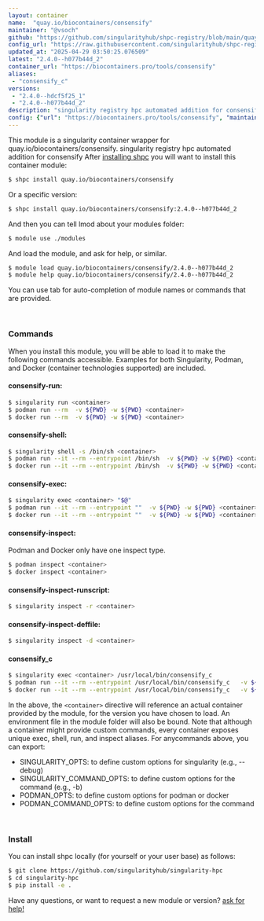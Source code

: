 ```yaml
---
layout: container
name:  "quay.io/biocontainers/consensify"
maintainer: "@vsoch"
github: "https://github.com/singularityhub/shpc-registry/blob/main/quay.io/biocontainers/consensify/container.yaml"
config_url: "https://raw.githubusercontent.com/singularityhub/shpc-registry/main/quay.io/biocontainers/consensify/container.yaml"
updated_at: "2025-04-29 03:50:25.076509"
latest: "2.4.0--h077b44d_2"
container_url: "https://biocontainers.pro/tools/consensify"
aliases:
 - "consensify_c"
versions:
 - "2.4.0--hdcf5f25_1"
 - "2.4.0--h077b44d_2"
description: "singularity registry hpc automated addition for consensify"
config: {"url": "https://biocontainers.pro/tools/consensify", "maintainer": "@vsoch", "description": "singularity registry hpc automated addition for consensify", "latest": {"2.4.0--h077b44d_2": "sha256:0acffd9269917997663df8e5047d5b8a05b34c248c520a84ab9ed58ba0bf0872"}, "tags": {"2.4.0--hdcf5f25_1": "sha256:de3328f8446bf945753224b7f59896fa2cfa7e4e2d27f5cdee01cba258835923", "2.4.0--h077b44d_2": "sha256:0acffd9269917997663df8e5047d5b8a05b34c248c520a84ab9ed58ba0bf0872"}, "docker": "quay.io/biocontainers/consensify", "aliases": {"consensify_c": "/usr/local/bin/consensify_c"}}
---
```


This module is a singularity container wrapper for quay.io/biocontainers/consensify.
singularity registry hpc automated addition for consensify
After [installing shpc](#install) you will want to install this container module:


```bash
$ shpc install quay.io/biocontainers/consensify
```

Or a specific version:

```bash
$ shpc install quay.io/biocontainers/consensify:2.4.0--h077b44d_2
```

And then you can tell lmod about your modules folder:

```bash
$ module use ./modules
```

And load the module, and ask for help, or similar.

```bash
$ module load quay.io/biocontainers/consensify/2.4.0--h077b44d_2
$ module help quay.io/biocontainers/consensify/2.4.0--h077b44d_2
```

You can use tab for auto-completion of module names or commands that are provided.

<br>

### Commands

When you install this module, you will be able to load it to make the following commands accessible.
Examples for both Singularity, Podman, and Docker (container technologies supported) are included.

#### consensify-run:

```bash
$ singularity run <container>
$ podman run --rm  -v ${PWD} -w ${PWD} <container>
$ docker run --rm  -v ${PWD} -w ${PWD} <container>
```

#### consensify-shell:

```bash
$ singularity shell -s /bin/sh <container>
$ podman run --it --rm --entrypoint /bin/sh  -v ${PWD} -w ${PWD} <container>
$ docker run --it --rm --entrypoint /bin/sh  -v ${PWD} -w ${PWD} <container>
```

#### consensify-exec:

```bash
$ singularity exec <container> "$@"
$ podman run --it --rm --entrypoint ""  -v ${PWD} -w ${PWD} <container> "$@"
$ docker run --it --rm --entrypoint ""  -v ${PWD} -w ${PWD} <container> "$@"
```

#### consensify-inspect:

Podman and Docker only have one inspect type.

```bash
$ podman inspect <container>
$ docker inspect <container>
```

#### consensify-inspect-runscript:

```bash
$ singularity inspect -r <container>
```

#### consensify-inspect-deffile:

```bash
$ singularity inspect -d <container>
```


#### consensify_c

```bash
$ singularity exec <container> /usr/local/bin/consensify_c
$ podman run --it --rm --entrypoint /usr/local/bin/consensify_c   -v ${PWD} -w ${PWD} <container> -c " $@"
$ docker run --it --rm --entrypoint /usr/local/bin/consensify_c   -v ${PWD} -w ${PWD} <container> -c " $@"
```



In the above, the `<container>` directive will reference an actual container provided
by the module, for the version you have chosen to load. An environment file in the
module folder will also be bound. Note that although a container
might provide custom commands, every container exposes unique exec, shell, run, and
inspect aliases. For anycommands above, you can export:

 - SINGULARITY_OPTS: to define custom options for singularity (e.g., --debug)
 - SINGULARITY_COMMAND_OPTS: to define custom options for the command (e.g., -b)
 - PODMAN_OPTS: to define custom options for podman or docker
 - PODMAN_COMMAND_OPTS: to define custom options for the command

<br>

### Install

You can install shpc locally (for yourself or your user base) as follows:

```bash
$ git clone https://github.com/singularityhub/singularity-hpc
$ cd singularity-hpc
$ pip install -e .
```

Have any questions, or want to request a new module or version? [ask for help!](https://github.com/singularityhub/singularity-hpc/issues)